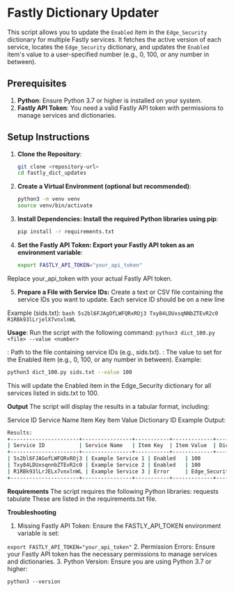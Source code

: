 # Fastly Dictionary Updater

This script allows you to update the `Enabled` item in the `Edge_Security` dictionary for multiple Fastly services. It fetches the active version of each service, locates the `Edge_Security` dictionary, and updates the `Enabled` item's value to a user-specified number (e.g., 0, 100, or any number in between).

## Prerequisites

1. **Python**: Ensure Python 3.7 or higher is installed on your system.
2. **Fastly API Token**: You need a valid Fastly API token with permissions to manage services and dictionaries.

## Setup Instructions

1. **Clone the Repository**:
   ```bash
   git clone <repository-url>
   cd fastly_dict_updates
   ```

2. **Create a Virtual Environment (optional but recommended)**:
    ```bash
    python3 -m venv venv
    source venv/bin/activate
    ```

3. **Install Dependencies: Install the required Python libraries using pip**:

    ```bash
    pip install -r requirements.txt
    ```

4. **Set the Fastly API Token: Export your Fastly API token as an environment variable**:

    ```bash
    export FASTLY_API_TOKEN="your_api_token"
    ```

Replace your_api_token with your actual Fastly API token.

5. **Prepare a File with Service IDs:** 
Create a text or CSV file containing the service IDs you want to update. Each service ID should be on a new line

Example (sids.txt):
    ```bash
    5s2bl6FJAgOfLWFQRxROj3
    Txy84LDUxsqNNbZTEvR2c0
    R1RBk93lLrjelX7vnxlnWL
    ```

**Usage**:
Run the script with the following command:
    ```python3 dict_100.py <file> --value <number>```

<file>: Path to the file containing service IDs (e.g., sids.txt).
<number>: The value to set for the Enabled item (e.g., 0, 100, or any number in between).
Example:
```bash
python3 dict_100.py sids.txt --value 100
```
This will update the Enabled item in the Edge_Security dictionary for all services listed in sids.txt to 100.

**Output**
The script will display the results in a tabular format, including:

Service ID
Service Name
Item Key
Item Value
Dictionary ID
Example Output:
```bash
Results:
+----------------------+----------------+-----------+-------------+----------------+
| Service ID           | Service Name   | Item Key  | Item Value  | Dictionary ID  |
+----------------------+----------------+-----------+-------------+----------------+
| 5s2bl6FJAGofLWFQRxROj3 | Example Service 1 | Enabled   | 100         | dict_12345     |
| Txy84LDUxsqnnbZTEvR2c0 | Example Service 2 | Enabled   | 100         | dict_67890     |
| R1RBk93lLrJELx7vnxlnWL | Example Service 3 | Error     | Edge_Security dictionary not found | N/A            |
+----------------------+----------------+-----------+-------------+----------------+
```

**Requirements**
The script requires the following Python libraries:
requests
tabulate
These are listed in the requirements.txt file.

**Troubleshooting**
1. Missing Fastly API Token: Ensure the FASTLY_API_TOKEN environment variable is set:

```export FASTLY_API_TOKEN="your_api_token"```
2. Permission Errors: Ensure your Fastly API token has the necessary permissions to manage services and dictionaries.
3. Python Version: Ensure you are using Python 3.7 or higher:

```python3 --version```